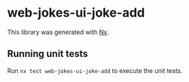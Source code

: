 # web-jokes-ui-joke-add

This library was generated with [Nx](https://nx.dev).

## Running unit tests

Run `nx test web-jokes-ui-joke-add` to execute the unit tests.
